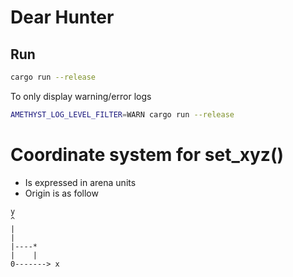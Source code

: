 # Dear Hunter

## Run

```bash
cargo run --release
```

To only display warning/error logs
```bash
AMETHYST_LOG_LEVEL_FILTER=WARN cargo run --release
```

# Coordinate system for set_xyz()
* Is expressed in arena units
* Origin is as follow

```
y
^
|
|
|----*
|    |
0-------> x
```
